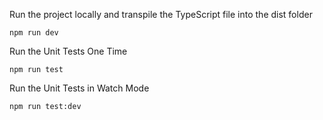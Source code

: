 Run the project locally and transpile the TypeScript file into the dist folder

```
npm run dev
```

Run the Unit Tests One Time

```
npm run test
```

Run the Unit Tests in Watch Mode

```
npm run test:dev
```
